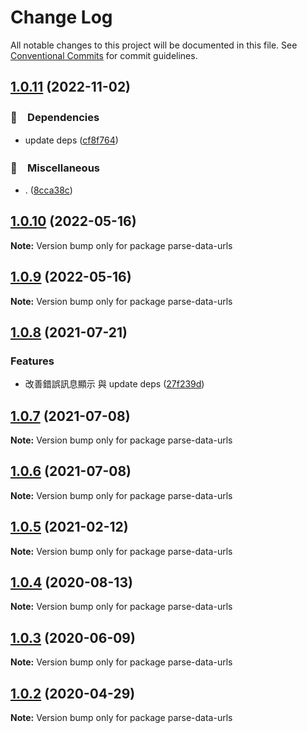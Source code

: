 # Change Log

All notable changes to this project will be documented in this file.
See [Conventional Commits](https://conventionalcommits.org) for commit guidelines.

## [1.0.11](https://github.com/bluelovers/ws-epub2/compare/parse-data-urls@1.0.10...parse-data-urls@1.0.11) (2022-11-02)



### 📌　Dependencies

* update deps ([cf8f764](https://github.com/bluelovers/ws-epub2/commit/cf8f7647cdf853ec57c434d07466e2c15bdecdcd))


### 🔖　Miscellaneous

* . ([8cca38c](https://github.com/bluelovers/ws-epub2/commit/8cca38cd284956eaeb0e6d213d0a674ad9bd3252))



## [1.0.10](https://github.com/bluelovers/ws-epub2/compare/parse-data-urls@1.0.8...parse-data-urls@1.0.10) (2022-05-16)

**Note:** Version bump only for package parse-data-urls





## [1.0.9](https://github.com/bluelovers/ws-epub2/compare/parse-data-urls@1.0.8...parse-data-urls@1.0.9) (2022-05-16)

**Note:** Version bump only for package parse-data-urls





## [1.0.8](https://github.com/bluelovers/ws-epub2/compare/parse-data-urls@1.0.7...parse-data-urls@1.0.8) (2021-07-21)


### Features

* 改善錯誤訊息顯示 與 update deps ([27f239d](https://github.com/bluelovers/ws-epub2/commit/27f239d1996d1b41df3afbd426d4c4138114301e))





## [1.0.7](https://github.com/bluelovers/ws-epub2/compare/parse-data-urls@1.0.6...parse-data-urls@1.0.7) (2021-07-08)

**Note:** Version bump only for package parse-data-urls





## [1.0.6](https://github.com/bluelovers/ws-epub2/compare/parse-data-urls@1.0.5...parse-data-urls@1.0.6) (2021-07-08)

**Note:** Version bump only for package parse-data-urls





## [1.0.5](https://github.com/bluelovers/ws-epub2/compare/parse-data-urls@1.0.4...parse-data-urls@1.0.5) (2021-02-12)

**Note:** Version bump only for package parse-data-urls





## [1.0.4](https://github.com/bluelovers/ws-epub2/compare/parse-data-urls@1.0.3...parse-data-urls@1.0.4) (2020-08-13)

**Note:** Version bump only for package parse-data-urls





## [1.0.3](https://github.com/bluelovers/ws-epub2/compare/parse-data-urls@1.0.2...parse-data-urls@1.0.3) (2020-06-09)

**Note:** Version bump only for package parse-data-urls





## [1.0.2](https://github.com/bluelovers/ws-epub2/compare/parse-data-urls@1.0.1...parse-data-urls@1.0.2) (2020-04-29)

**Note:** Version bump only for package parse-data-urls
